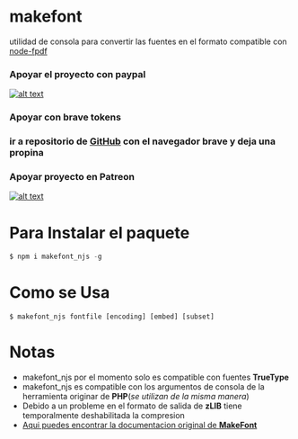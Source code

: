 # makefont
utilidad de consola para convertir las fuentes en el formato compatible con [node-fpdf](https://www.npmjs.com/package/node-fpdf)

### **Apoyar el proyecto con paypal**
[![alt text](https://www.paypalobjects.com/es_XC/MX/i/btn/btn_donateCC_LG.gif)](https://www.paypal.com/cgi-bin/webscr?cmd=_s-xclick&hosted_button_id=HJT3RJKJ44EWQ&source=url
)
### **Apoyar con brave tokens**
### ir a repositorio de [GitHub](https://github.com/gamalielmendez/makefont) con el navegador brave y deja una propina

### **Apoyar proyecto en Patreon**
[![alt text](https://onlcontent.blob.core.windows.net/images/cimga7b6940b4f4c422180c268a12a6d39d2_ico.png)](https://www.patreon.com/user?u=70304264)

# Para Instalar el paquete
```javascript 
$ npm i makefont_njs -g
````
# Como se Usa
```
$ makefont_njs fontfile [encoding] [embed] [subset]
```` 
# Notas
- makefont_njs por el momento solo es compatible con fuentes **TrueType**
- makefont_njs es compatible con los argumentos de consola de la herramienta originar de **PHP**(*se utilizan de la misma manera*)
- Debido a un probleme en el formato de salida de **zLIB** tiene temporalmente deshabilitada la compresion
- [Aqui puedes encontrar la documentacion original de **MakeFont**](http://www.fpdf.org/en/tutorial/tuto7.htm)
